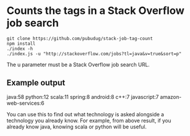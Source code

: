# Counts the tags in a Stack Overflow job search

    git clone https://github.com/pubudug/stack-job-tag-count
    npm install
    ./index -h
    ./index.js -u "http://stackoverflow.com/jobs?tl=java&v=true&sort=p"

The u parameter must be a Stack Overflow job search URL.

## Example output
java:58
python:12
scala:11
spring:8
android:8
c++:7
javascript:7
amazon-web-services:6


You can use this to find out what technology is asked alongside a technology you already know. For example, from above result, if you already know java, knowing scala or python will be useful.
